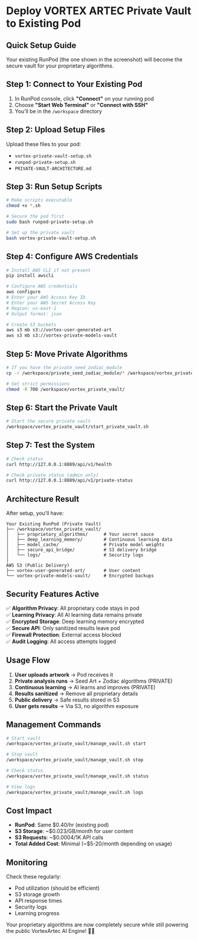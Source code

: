 # Deploy VORTEX ARTEC Private Vault to Existing Pod

## Quick Setup Guide

Your existing RunPod (the one shown in the screenshot) will become the secure vault for your proprietary algorithms.

## Step 1: Connect to Your Existing Pod

1. In RunPod console, click **"Connect"** on your running pod
2. Choose **"Start Web Terminal"** or **"Connect with SSH"**
3. You'll be in the `/workspace` directory

## Step 2: Upload Setup Files

Upload these files to your pod:
- `vortex-private-vault-setup.sh`
- `runpod-private-setup.sh` 
- `PRIVATE-VAULT-ARCHITECTURE.md`

## Step 3: Run Setup Scripts

```bash
# Make scripts executable
chmod +x *.sh

# Secure the pod first
sudo bash runpod-private-setup.sh

# Set up the private vault
bash vortex-private-vault-setup.sh
```

## Step 4: Configure AWS Credentials

```bash
# Install AWS CLI if not present
pip install awscli

# Configure AWS credentials
aws configure
# Enter your AWS Access Key ID
# Enter your AWS Secret Access Key  
# Region: us-east-1
# Output format: json

# Create S3 buckets
aws s3 mb s3://vortex-user-generated-art
aws s3 mb s3://vortex-private-models-vault
```

## Step 5: Move Private Algorithms

```bash
# If you have the private_seed_zodiac_module
cp -r /workspace/private_seed_zodiac_module/* /workspace/vortex_private_vault/proprietary_algorithms/

# Set strict permissions
chmod -R 700 /workspace/vortex_private_vault/
```

## Step 6: Start the Private Vault

```bash
# Start the secure private vault
/workspace/vortex_private_vault/start_private_vault.sh
```

## Step 7: Test the System

```bash
# Check status
curl http://127.0.0.1:8889/api/v1/health

# Check private status (admin only)
curl http://127.0.0.1:8889/api/v1/private-status
```

## Architecture Result

After setup, you'll have:

```
Your Existing RunPod (Private Vault)
├── /workspace/vortex_private_vault/
│   ├── proprietary_algorithms/      # Your secret sauce
│   ├── deep_learning_memory/        # Continuous learning data
│   ├── model_cache/                 # Private model weights
│   ├── secure_api_bridge/           # S3 delivery bridge
│   └── logs/                        # Security logs
│
AWS S3 (Public Delivery)
├── vortex-user-generated-art/       # User content
└── vortex-private-models-vault/     # Encrypted backups
```

## Security Features Active

✅ **Algorithm Privacy**: All proprietary code stays in pod  
✅ **Learning Privacy**: All AI learning data remains private  
✅ **Encrypted Storage**: Deep learning memory encrypted  
✅ **Secure API**: Only sanitized results leave pod  
✅ **Firewall Protection**: External access blocked  
✅ **Audit Logging**: All access attempts logged  

## Usage Flow

1. **User uploads artwork** → Pod receives it
2. **Private analysis runs** → Seed Art + Zodiac algorithms (PRIVATE)
3. **Continuous learning** → AI learns and improves (PRIVATE)
4. **Results sanitized** → Remove all proprietary details
5. **Public delivery** → Safe results stored in S3
6. **User gets results** → Via S3, no algorithm exposure

## Management Commands

```bash
# Start vault
/workspace/vortex_private_vault/manage_vault.sh start

# Stop vault  
/workspace/vortex_private_vault/manage_vault.sh stop

# Check status
/workspace/vortex_private_vault/manage_vault.sh status

# View logs
/workspace/vortex_private_vault/manage_vault.sh logs
```

## Cost Impact

- **RunPod**: Same $0.40/hr (existing pod)
- **S3 Storage**: ~$0.023/GB/month for user content
- **S3 Requests**: ~$0.0004/1K API calls
- **Total Added Cost**: Minimal (~$5-20/month depending on usage)

## Monitoring

Check these regularly:
- Pod utilization (should be efficient)
- S3 storage growth
- API response times
- Security logs
- Learning progress

Your proprietary algorithms are now completely secure while still powering the public VortexArtec AI Engine! 🔐🚀 